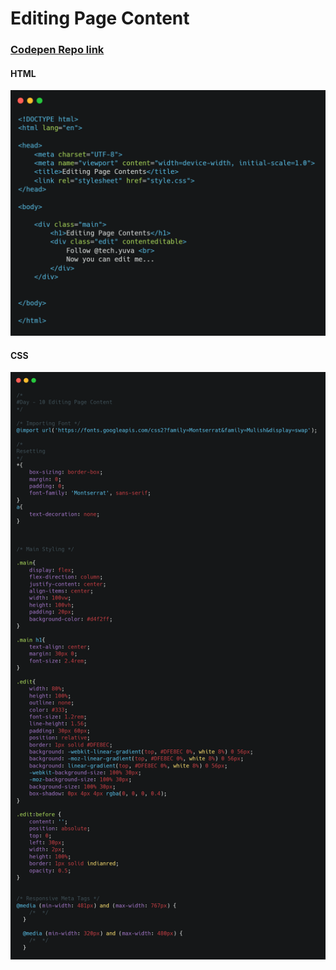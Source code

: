 # Editing Page Content
### [Codepen Repo link](https://codepen.io/sinanu1998/pen/oNxJrme)

#### HTML
![](1.png)

#### CSS
![](2.png)


